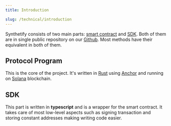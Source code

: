 ```yaml
---
title: Introduction 

slug: /technical/introduction
---
```


Synthetify consists of two main parts: [smart contract](#protocol-program) and [SDK](#sdk).
Both of them are in single public repository on our [Github](https://github.com/Synthetify/synthetify-protocol).
Most methods have their equivalent in both of them.

## Protocol Program
This is the core of the project. It's written in [Rust](https://www.rust-lang.org/)
using [Anchor](https://project-serum.github.io/anchor/getting-started/introduction.html)
and running on [Solana](https://solana.com/) blockchain.


## SDK
This part is written in **typescript** and is a wrapper for the smart contract.
It takes care of most low-level aspects such as signing transaction and storing constant addresses making writing code easier.

